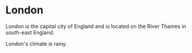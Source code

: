 # London

London is the capital city of England and is located on the River Thames in south-east England.

London's climate is rainy.